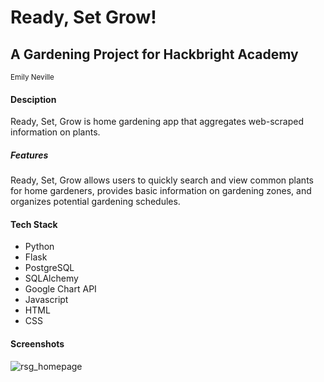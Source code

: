 # Ready, Set Grow!
## A Gardening Project for Hackbright Academy
<sup>Emily Neville</sup>

#### Desciption
Ready, Set, Grow is home gardening app that aggregates web-scraped information on plants.

##### Features
Ready, Set, Grow allows users to quickly search and view common plants for home gardeners, provides basic information on gardening zones, and organizes potential gardening schedules. 

#### Tech Stack

- Python
- Flask
- PostgreSQL
- SQLAlchemy
- Google Chart API
- Javascript
- HTML
- CSS

#### Screenshots

![rsg_homepage](https://user-images.githubusercontent.com/92230227/159138088-9f15c7b5-074a-4483-b15e-924c354aebd6.png)
